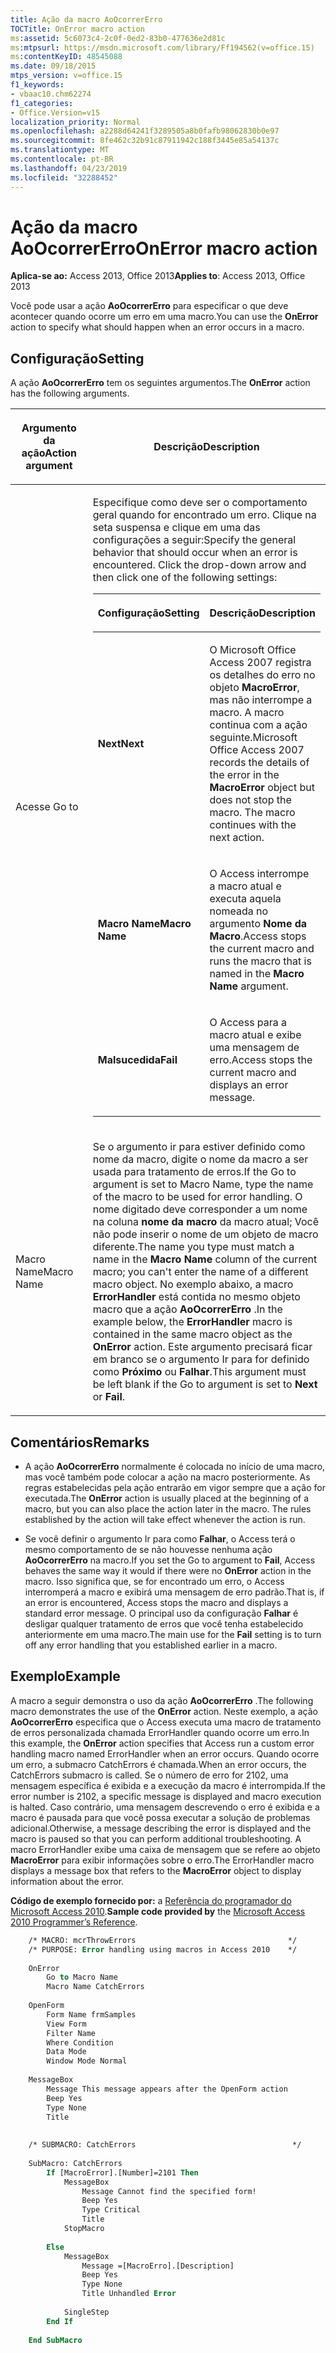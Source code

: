 ```yaml
---
title: Ação da macro AoOcorrerErro
TOCTitle: OnError macro action
ms:assetid: 5c6073c4-2c0f-0ed2-83b0-477636e2d81c
ms:mtpsurl: https://msdn.microsoft.com/library/Ff194562(v=office.15)
ms:contentKeyID: 48545088
ms.date: 09/18/2015
mtps_version: v=office.15
f1_keywords:
- vbaac10.chm62274
f1_categories:
- Office.Version=v15
localization_priority: Normal
ms.openlocfilehash: a2288d64241f3289505a8b0fafb98062830b0e97
ms.sourcegitcommit: 8fe462c32b91c87911942c188f3445e85a54137c
ms.translationtype: MT
ms.contentlocale: pt-BR
ms.lasthandoff: 04/23/2019
ms.locfileid: "32288452"
---
```

# <a name="onerror-macro-action"></a><span data-ttu-id="7bf55-102">Ação da macro AoOcorrerErro</span><span class="sxs-lookup"><span data-stu-id="7bf55-102">OnError macro action</span></span>

<span data-ttu-id="7bf55-103">**Aplica-se ao:** Access 2013, Office 2013</span><span class="sxs-lookup"><span data-stu-id="7bf55-103">**Applies to**: Access 2013, Office 2013</span></span>

<span data-ttu-id="7bf55-104">Você pode usar a ação **AoOcorrerErro** para especificar o que deve acontecer quando ocorre um erro em uma macro.</span><span class="sxs-lookup"><span data-stu-id="7bf55-104">You can use the **OnError** action to specify what should happen when an error occurs in a macro.</span></span>

## <a name="setting"></a><span data-ttu-id="7bf55-105">Configuração</span><span class="sxs-lookup"><span data-stu-id="7bf55-105">Setting</span></span>

<span data-ttu-id="7bf55-106">A ação **AoOcorrerErro** tem os seguintes argumentos.</span><span class="sxs-lookup"><span data-stu-id="7bf55-106">The **OnError** action has the following arguments.</span></span>

<table>
<colgroup>
<col style="width: 50%" />
<col style="width: 50%" />
</colgroup>
<thead>
<tr class="header">
<th><p><span data-ttu-id="7bf55-107">Argumento da ação</span><span class="sxs-lookup"><span data-stu-id="7bf55-107">Action argument</span></span></p></th>
<th><p><span data-ttu-id="7bf55-108">Descrição</span><span class="sxs-lookup"><span data-stu-id="7bf55-108">Description</span></span></p></th>
</tr>
</thead>
<tbody>
<tr class="odd">
<td><p><span data-ttu-id="7bf55-109">Acesse </span><span class="sxs-lookup"><span data-stu-id="7bf55-109">Go to</span></span></p></td>
<td><p><span data-ttu-id="7bf55-p101">Especifique como deve ser o comportamento geral quando for encontrado um erro. Clique na seta suspensa e clique em uma das configurações a seguir:</span><span class="sxs-lookup"><span data-stu-id="7bf55-p101">Specify the general behavior that should occur when an error is encountered. Click the drop-down arrow and then click one of the following settings:</span></span></p>
<div class="tableSection">
<table>
<colgroup>
<col style="width: 50%" />
<col style="width: 50%" />
</colgroup>
<thead>
<tr class="header">
<th><p><span data-ttu-id="7bf55-112">Configuração</span><span class="sxs-lookup"><span data-stu-id="7bf55-112">Setting</span></span></p></th>
<th><p><span data-ttu-id="7bf55-113">Descrição</span><span class="sxs-lookup"><span data-stu-id="7bf55-113">Description</span></span></p></th>
</tr>
</thead>
<tbody>
<tr class="odd">
<td><p><span data-ttu-id="7bf55-114"><strong>Next</strong></span><span class="sxs-lookup"><span data-stu-id="7bf55-114"><strong>Next</strong></span></span></p></td>
<td><p><span data-ttu-id="7bf55-p102">O Microsoft Office Access 2007 registra os detalhes do erro no objeto <strong>MacroError</strong>, mas não interrompe a macro. A macro continua com a ação seguinte.</span><span class="sxs-lookup"><span data-stu-id="7bf55-p102">Microsoft Office Access 2007 records the details of the error in the <strong>MacroError</strong> object but does not stop the macro. The macro continues with the next action.</span></span></p></td>
</tr>
<tr class="even">
<td><p><span data-ttu-id="7bf55-117"><strong>Macro Name</strong></span><span class="sxs-lookup"><span data-stu-id="7bf55-117"><strong>Macro Name</strong></span></span></p></td>
<td><p><span data-ttu-id="7bf55-118">O Access interrompe a macro atual e executa aquela nomeada no argumento <strong>Nome da Macro</strong>.</span><span class="sxs-lookup"><span data-stu-id="7bf55-118">Access stops the current macro and runs the macro that is named in the <strong>Macro Name</strong> argument.</span></span></p></td>
</tr>
<tr class="odd">
<td><p><span data-ttu-id="7bf55-119"><strong>Malsucedida</strong></span><span class="sxs-lookup"><span data-stu-id="7bf55-119"><strong>Fail</strong></span></span></p></td>
<td><p><span data-ttu-id="7bf55-120">O Access para a macro atual e exibe uma mensagem de erro.</span><span class="sxs-lookup"><span data-stu-id="7bf55-120">Access stops the current macro and displays an error message.</span></span></p></td>
</tr>
</tbody>
</table>

</div></td>
</tr>
<tr class="even">
<td><p><span data-ttu-id="7bf55-121">Macro Name</span><span class="sxs-lookup"><span data-stu-id="7bf55-121">Macro Name</span></span></p></td>
<td><p><span data-ttu-id="7bf55-122">Se o argumento ir para estiver definido como nome da macro, digite o nome da macro a ser usada para tratamento de erros.</span><span class="sxs-lookup"><span data-stu-id="7bf55-122">If the Go to argument is set to Macro Name, type the name of the macro to be used for error handling.</span></span> <span data-ttu-id="7bf55-123">O nome digitado deve corresponder a um nome na coluna <strong>nome da macro</strong> da macro atual; Você não pode inserir o nome de um objeto de macro diferente.</span><span class="sxs-lookup"><span data-stu-id="7bf55-123">The name you type must match a name in the <strong>Macro Name</strong> column of the current macro; you can't enter the name of a different macro object.</span></span> <span data-ttu-id="7bf55-124">No exemplo abaixo, a macro <strong>ErrorHandler</strong> está contida no mesmo objeto macro que a ação <strong>AoOcorrerErro</strong> .</span><span class="sxs-lookup"><span data-stu-id="7bf55-124">In the example below, the <strong>ErrorHandler</strong> macro is contained in the same macro object as the <strong>OnError</strong> action.</span></span> <span data-ttu-id="7bf55-125">Este argumento precisará ficar em branco se o argumento Ir para for definido como <strong>Próximo</strong> ou <strong>Falhar</strong>.</span><span class="sxs-lookup"><span data-stu-id="7bf55-125">This argument must be left blank if the Go to argument is set to <strong>Next</strong> or <strong>Fail</strong>.</span></span></p></td>
</tr>
</tbody>
</table>


## <a name="remarks"></a><span data-ttu-id="7bf55-126">Comentários</span><span class="sxs-lookup"><span data-stu-id="7bf55-126">Remarks</span></span>

- <span data-ttu-id="7bf55-p104">A ação **AoOcorrerErro** normalmente é colocada no início de uma macro, mas você também pode colocar a ação na macro posteriormente. As regras estabelecidas pela ação entrarão em vigor sempre que a ação for executada.</span><span class="sxs-lookup"><span data-stu-id="7bf55-p104">The **OnError** action is usually placed at the beginning of a macro, but you can also place the action later in the macro. The rules established by the action will take effect whenever the action is run.</span></span>

- <span data-ttu-id="7bf55-129">Se você definir o argumento Ir para como **Falhar**, o Access terá o mesmo comportamento de se não houvesse nenhuma ação **AoOcorrerErro** na macro.</span><span class="sxs-lookup"><span data-stu-id="7bf55-129">If you set the Go to argument to **Fail**, Access behaves the same way it would if there were no **OnError** action in the macro.</span></span> <span data-ttu-id="7bf55-130">Isso significa que, se for encontrado um erro, o Access interromperá a macro e exibirá uma mensagem de erro padrão.</span><span class="sxs-lookup"><span data-stu-id="7bf55-130">That is, if an error is encountered, Access stops the macro and displays a standard error message.</span></span> <span data-ttu-id="7bf55-131">O principal uso da configuração **Falhar** é desligar qualquer tratamento de erros que você tenha estabelecido anteriormente em uma macro.</span><span class="sxs-lookup"><span data-stu-id="7bf55-131">The main use for the **Fail** setting is to turn off any error handling that you established earlier in a macro.</span></span>

## <a name="example"></a><span data-ttu-id="7bf55-132">Exemplo</span><span class="sxs-lookup"><span data-stu-id="7bf55-132">Example</span></span>

<span data-ttu-id="7bf55-133">A macro a seguir demonstra o uso da ação **AoOcorrerErro** .</span><span class="sxs-lookup"><span data-stu-id="7bf55-133">The following macro demonstrates the use of the **OnError** action.</span></span> <span data-ttu-id="7bf55-134">Neste exemplo, a ação **AoOcorrerErro** especifica que o Access executa uma macro de tratamento de erros personalizada chamada ErrorHandler quando ocorre um erro.</span><span class="sxs-lookup"><span data-stu-id="7bf55-134">In this example, the **OnError** action specifies that Access run a custom error handling macro named ErrorHandler when an error occurs.</span></span> <span data-ttu-id="7bf55-135">Quando ocorre um erro, a submacro CatchErrors é chamada.</span><span class="sxs-lookup"><span data-stu-id="7bf55-135">When an error occurs, the CatchErrors submacro is called.</span></span> <span data-ttu-id="7bf55-136">Se o número de erro for 2102, uma mensagem específica é exibida e a execução da macro é interrompida.</span><span class="sxs-lookup"><span data-stu-id="7bf55-136">If the error number is 2102, a specific message is displayed and macro execution is halted.</span></span> <span data-ttu-id="7bf55-137">Caso contrário, uma mensagem descrevendo o erro é exibida e a macro é pausada para que você possa executar a solução de problemas adicional.</span><span class="sxs-lookup"><span data-stu-id="7bf55-137">Otherwise, a message describing the error is displayed and the macro is paused so that you can perform additional troubleshooting.</span></span> <span data-ttu-id="7bf55-138">A macro ErrorHandler exibe uma caixa de mensagem que se refere ao objeto **MacroError** para exibir informações sobre o erro.</span><span class="sxs-lookup"><span data-stu-id="7bf55-138">The ErrorHandler macro displays a message box that refers to the **MacroError** object to display information about the error.</span></span>

<span data-ttu-id="7bf55-139">**Código de exemplo fornecido por:** a [Referência do programador do Microsoft Access 2010](https://www.amazon.com/Microsoft-Access-2010-Programmers-Reference/dp/8126528125).</span><span class="sxs-lookup"><span data-stu-id="7bf55-139">**Sample code provided by** the [Microsoft Access 2010 Programmer’s Reference](https://www.amazon.com/Microsoft-Access-2010-Programmers-Reference/dp/8126528125).</span></span>

```vb
    /* MACRO: mcrThrowErrors                                  */
    /* PURPOSE: Error handling using macros in Access 2010    */
    
    OnError
        Go to Macro Name
        Macro Name CatchErrors
    
    OpenForm 
        Form Name frmSamples
        View Form
        Filter Name
        Where Condition
        Data Mode
        Window Mode Normal
    
    MessageBox 
        Message This message appears after the OpenForm action
        Beep Yes
        Type None
        Title
    
    
    /* SUBMACRO: CatchErrors                                   */
    
    SubMacro: CatchErrors
        If [MacroError].[Number]=2101 Then
            MessageBox
                Message Cannot find the specified form!
                Beep Yes
                Type Critical
                Title
            StopMacro
    
        Else
            MessageBox
                Message =[MacroErro].[Description]
                Beep Yes
                Type None
                Title Unhandled Error
    
            SingleStep
        End If
    
    End SubMacro
```
